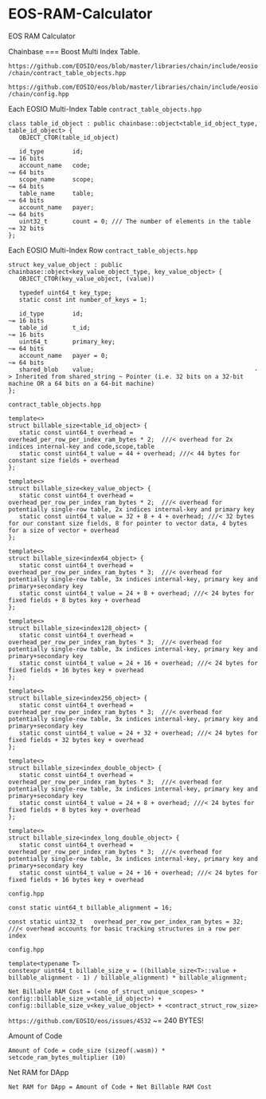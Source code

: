 # EOS-RAM-Calculator
EOS RAM Calculator

Chainbase === Boost Multi Index Table.

`https://github.com/EOSIO/eos/blob/master/libraries/chain/include/eosio/chain/contract_table_objects.hpp`

`https://github.com/EOSIO/eos/blob/master/libraries/chain/include/eosio/chain/config.hpp`

Each EOSIO Multi-Index Table
`contract_table_objects.hpp`
```
class table_id_object : public chainbase::object<table_id_object_type, table_id_object> {
   OBJECT_CTOR(table_id_object)

   id_type        id;                                                ~= 16 bits
   account_name   code;                                              ~= 64 bits
   scope_name     scope;                                             ~= 64 bits
   table_name     table;                                             ~= 64 bits
   account_name   payer;                                             ~= 64 bits
   uint32_t       count = 0; /// The number of elements in the table ~= 32 bits
};
```

Each EOSIO Multi-Index Row
`contract_table_objects.hpp`
```
struct key_value_object : public chainbase::object<key_value_object_type, key_value_object> {
   OBJECT_CTOR(key_value_object, (value))

   typedef uint64_t key_type;
   static const int number_of_keys = 1;

   id_type        id;                                                ~= 16 bits
   table_id       t_id;                                              ~= 16 bits
   uint64_t       primary_key;                                       ~= 64 bits
   account_name   payer = 0;                                         ~= 64 bits
   shared_blob    value;                                             -> Inherited from shared_string ~ Pointer (i.e. 32 bits on a 32-bit machine OR a 64 bits on a 64-bit machine)
};
```

`contract_table_objects.hpp`
```
template<>
struct billable_size<table_id_object> {
   static const uint64_t overhead = overhead_per_row_per_index_ram_bytes * 2;  ///< overhead for 2x indices internal-key and code,scope,table
   static const uint64_t value = 44 + overhead; ///< 44 bytes for constant size fields + overhead
};

template<>
struct billable_size<key_value_object> {
   static const uint64_t overhead = overhead_per_row_per_index_ram_bytes * 2;  ///< overhead for potentially single-row table, 2x indices internal-key and primary key
   static const uint64_t value = 32 + 8 + 4 + overhead; ///< 32 bytes for our constant size fields, 8 for pointer to vector data, 4 bytes for a size of vector + overhead
};

template<>
struct billable_size<index64_object> {
   static const uint64_t overhead = overhead_per_row_per_index_ram_bytes * 3;  ///< overhead for potentially single-row table, 3x indices internal-key, primary key and primary+secondary key
   static const uint64_t value = 24 + 8 + overhead; ///< 24 bytes for fixed fields + 8 bytes key + overhead
};

template<>
struct billable_size<index128_object> {
   static const uint64_t overhead = overhead_per_row_per_index_ram_bytes * 3;  ///< overhead for potentially single-row table, 3x indices internal-key, primary key and primary+secondary key
   static const uint64_t value = 24 + 16 + overhead; ///< 24 bytes for fixed fields + 16 bytes key + overhead
};

template<>
struct billable_size<index256_object> {
   static const uint64_t overhead = overhead_per_row_per_index_ram_bytes * 3;  ///< overhead for potentially single-row table, 3x indices internal-key, primary key and primary+secondary key
   static const uint64_t value = 24 + 32 + overhead; ///< 24 bytes for fixed fields + 32 bytes key + overhead
};

template<>
struct billable_size<index_double_object> {
   static const uint64_t overhead = overhead_per_row_per_index_ram_bytes * 3;  ///< overhead for potentially single-row table, 3x indices internal-key, primary key and primary+secondary key
   static const uint64_t value = 24 + 8 + overhead; ///< 24 bytes for fixed fields + 8 bytes key + overhead
};

template<>
struct billable_size<index_long_double_object> {
   static const uint64_t overhead = overhead_per_row_per_index_ram_bytes * 3;  ///< overhead for potentially single-row table, 3x indices internal-key, primary key and primary+secondary key
   static const uint64_t value = 24 + 16 + overhead; ///< 24 bytes for fixed fields + 16 bytes key + overhead
```

`config.hpp`
```
const static uint64_t billable_alignment = 16;

const static uint32_t   overhead_per_row_per_index_ram_bytes = 32;    ///< overhead accounts for basic tracking structures in a row per index
```

`config.hpp`
```
template<typename T>
constexpr uint64_t billable_size_v = ((billable_size<T>::value + billable_alignment - 1) / billable_alignment) * billable_alignment;
```

`Net Billable RAM Cost = (<no_of_struct_unique_scopes> * config::billable_size_v<table_id_object>) + config::billable_size_v<key_value_object> + <contract_struct_row_size>`

`https://github.com/EOSIO/eos/issues/4532` ~= 240 BYTES!

Amount of Code
```
Amount of Code = code_size (sizeof(.wasm)) * setcode_ram_bytes_multiplier (10)
```

Net RAM for DApp
```
Net RAM for DApp = Amount of Code + Net Billable RAM Cost
```